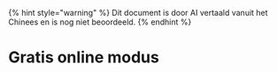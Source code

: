 
{% hint style="warning" %}
Dit document is door AI vertaald vanuit het Chinees en is nog niet beoordeeld.
{% endhint %}

# Gratis online modus